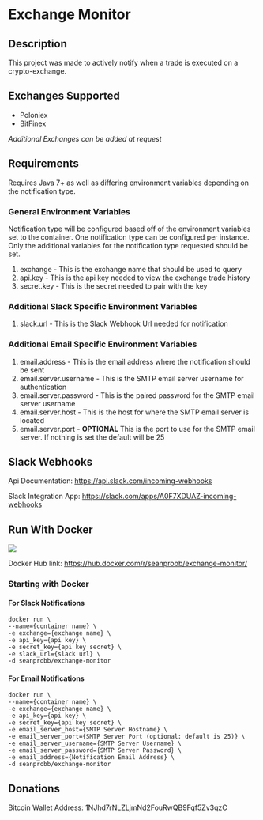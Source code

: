 # Exchange Monitor

## Description

This project was made to actively notify when a trade is executed on a crypto-exchange.

## Exchanges Supported

* Poloniex
* BitFinex

*Additional Exchanges can be added at request*

## Requirements

Requires Java 7+ as well as differing environment variables depending on the notification type.

### General Environment Variables
Notification type will be configured based off of the environment variables set to the container. 
One notification type can be configured per instance. 
Only the additional variables for the notification type requested should be set.

1. exchange - This is the exchange name that should be used to query
2. api.key - This is the api key needed to view the exchange trade history
3. secret.key - This is the secret needed to pair with the key

### Additional Slack Specific Environment Variables
1. slack.url - This is the Slack Webhook Url needed for notification

### Additional Email Specific Environment Variables
1. email.address - This is the email address where the notification should be sent
2. email.server.username - This is the SMTP email server username for authentication
3. email.server.password - This is the paired password for the SMTP email server username
4. email.server.host - This is the host for where the SMTP email server is located
5. email.server.port - __OPTIONAL__ This is the port to use for the SMTP email server.  If nothing is set the default will be 25

## Slack Webhooks

Api Documentation: https://api.slack.com/incoming-webhooks

Slack Integration App: https://slack.com/apps/A0F7XDUAZ-incoming-webhooks

## Run With Docker

[![](https://badge.imagelayers.io/seanprobb/exchange-monitor:latest.svg)](https://imagelayers.io/?images=seanprobb/exchange-monitor:latest 'Get your own badge on imagelayers.io')

Docker Hub link: https://hub.docker.com/r/seanprobb/exchange-monitor/

### Starting with Docker

#### For Slack Notifications
    docker run \
    --name={container name} \
    -e exchange={exchange name} \
    -e api_key={api key} \
    -e secret_key={api key secret} \
    -e slack_url={slack url} \
    -d seanprobb/exchange-monitor
    
    
#### For Email Notifications
    docker run \
    --name={container name} \
    -e exchange={exchange name} \
    -e api_key={api key} \
    -e secret_key={api key secret} \
    -e email_server_host={SMTP Server Hostname} \
    -e email_server_port={SMTP Server Port (optional: default is 25)} \
    -e email_server_username={SMTP Server Username} \
    -e email_server_password={SMTP Server Password} \
    -e email_address={Notification Email Address} \
    -d seanprobb/exchange-monitor
    
## Donations

Bitcoin Wallet Address: 1NJhd7rNLZLjmNd2FouRwQB9Fqf5Zv3qzC
    
    
    